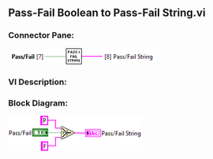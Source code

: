 ## **Pass-Fail Boolean to Pass-Fail String.vi**
### Connector Pane:
![alt text](/docs/images/Instrument%20Control/Digital/SubVIs/Pass-Fail%20Boolean%20to%20Pass-Fail%20String.vic.png "Pass-Fail Boolean to Pass-Fail String.vi connector pane")

### VI Description:


### Block Diagram:
![alt text](/docs/images/Instrument%20Control/Digital/SubVIs/Pass-Fail%20Boolean%20to%20Pass-Fail%20String.vid.png "Pass-Fail Boolean to Pass-Fail String.vi block diagram")
